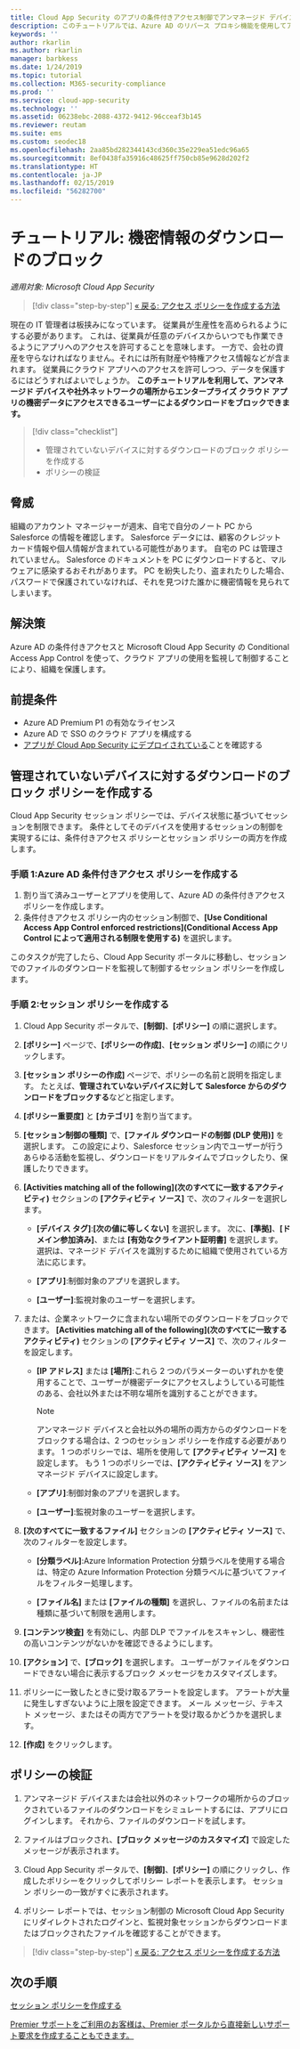 ```yaml
---
title: Cloud App Security のアプリの条件付きアクセス制御でアンマネージド デバイスによるダウンロードをブロックする
description: このチュートリアルでは、Azure AD のリバース プロキシ機能を使用してアンマネージド デバイスによる機密データのダウンロードから組織を守るためのシナリオについて説明します。
keywords: ''
author: rkarlin
ms.author: rkarlin
manager: barbkess
ms.date: 1/24/2019
ms.topic: tutorial
ms.collection: M365-security-compliance
ms.prod: ''
ms.service: cloud-app-security
ms.technology: ''
ms.assetid: 06238ebc-2088-4372-9412-96cceaf3b145
ms.reviewer: reutam
ms.suite: ems
ms.custom: seodec18
ms.openlocfilehash: 2aa85bd282344143cd360c35e229ea51edc96a65
ms.sourcegitcommit: 8ef0438fa35916c48625ff750cb85e9628d202f2
ms.translationtype: HT
ms.contentlocale: ja-JP
ms.lasthandoff: 02/15/2019
ms.locfileid: "56282700"
---
```

# <a name="tutorial-block-download-of-sensitive-information"></a>チュートリアル: 機密情報のダウンロードのブロック 

*適用対象: Microsoft Cloud App Security*

>[!div class="step-by-step"]
[« 戻る: アクセス ポリシーを作成する方法](access-policy-aad.md)

現在の IT 管理者は板挟みになっています。 従業員が生産性を高められるようにする必要があります。 これは、従業員が任意のデバイスからいつでも作業できるようにアプリへのアクセスを許可することを意味します。 一方で、会社の資産を守らなければなりません。それには所有財産や特権アクセス情報などが含まれます。 従業員にクラウド アプリへのアクセスを許可しつつ、データを保護するにはどうすればよいでしょうか。 **このチュートリアルを利用して、アンマネージド デバイスや社外ネットワークの場所からエンタープライズ クラウド アプリの機密データにアクセスできるユーザーによるダウンロードをブロックできます。**

> [!div class="checklist"]
> * 管理されていないデバイスに対するダウンロードのブロック ポリシーを作成する
> * ポリシーの検証


## <a name="the-threat"></a>脅威

組織のアカウント マネージャーが週末、自宅で自分のノート PC から Salesforce の情報を確認します。 Salesforce データには、顧客のクレジット カード情報や個人情報が含まれている可能性があります。 自宅の PC は管理されていません。 Salesforce のドキュメントを PC にダウンロードすると、マルウェアに感染するおそれがあります。 PC を紛失したり、盗まれたりした場合、パスワードで保護されていなければ、それを見つけた誰かに機密情報を見られてしまいます。

## <a name="the-solution"></a>解決策

Azure AD の条件付きアクセスと Microsoft Cloud App Security の Conditional Access App Control を使って、クラウド アプリの使用を監視して制御することにより、組織を保護します。  

## <a name="prerequisites"></a>前提条件

- Azure AD Premium P1 の有効なライセンス
- Azure AD で SSO のクラウド アプリを構成する  
- [アプリが Cloud App Security にデプロイされている](proxy-deployment-aad.md)ことを確認する

## <a name="create-a-block-download-policy-for-unmanaged-devices"></a>管理されていないデバイスに対するダウンロードのブロック ポリシーを作成する  

Cloud App Security セッション ポリシーでは、デバイス状態に基づいてセッションを制限できます。 条件としてそのデバイスを使用するセッションの制御を実現するには、条件付きアクセス ポリシーとセッション ポリシーの両方を作成します。

### <a name="step-1-create-an-azure-ad-conditional-access-policy"></a>手順 1:Azure AD 条件付きアクセス ポリシーを作成する

1. 割り当て済みユーザーとアプリを使用して、Azure AD の条件付きアクセス ポリシーを作成します。
2. 条件付きアクセス ポリシー内のセッション制御で、**[Use Conditional Access App Control enforced restrictions]\(Conditional Access App Control によって適用される制限を使用する\)** を選択します。

このタスクが完了したら、Cloud App Security ポータルに移動し、セッションでのファイルのダウンロードを監視して制御するセッション ポリシーを作成します。

### <a name="step-2-create-a-session-policy"></a>手順 2:セッション ポリシーを作成する

1. Cloud App Security ポータルで、**[制御]**、**[ポリシー]** の順に選択します。 

2. **[ポリシー]** ページで、**[ポリシーの作成]**、**[セッション ポリシー]** の順にクリックします。
 
3. **[セッション ポリシーの作成]** ページで、ポリシーの名前と説明を指定します。 たとえば、**管理されていないデバイスに対して Salesforce からのダウンロードをブロックする**などと指定します。

4. **[ポリシー重要度]** と **[カテゴリ]** を割り当てます。

5. **[セッション制御の種類]** で、**[ファイル ダウンロードの制御 (DLP 使用)]** を選択します。 この設定により、Salesforce セッション内でユーザーが行うあらゆる活動を監視し、ダウンロードをリアルタイムでブロックしたり、保護したりできます。

6. **[Activities matching all of the following]\(次のすべてに一致するアクティビティ\)** セクションの **[アクティビティ ソース]** で、次のフィルターを選択します。 

   - **[デバイス タグ]**:**[次の値に等しくない]** を選択します。 次に、**[準拠]**、**[ドメイン参加済み]**、または **[有効なクライアント証明書]** を選択します。 選択は、マネージド デバイスを識別するために組織で使用されている方法に応じます。 

   - **[アプリ]**:制御対象のアプリを選択します。  

   - **[ユーザー]**:監視対象のユーザーを選択します。  

7. または、企業ネットワークに含まれない場所でのダウンロードをブロックできます。 **[Activities matching all of the following]\(次のすべてに一致するアクティビティ\)** セクションの **[アクティビティ ソース]** で、次のフィルターを設定します。

   - **[IP アドレス]** または **[場所]**:これら 2 つのパラメーターのいずれかを使用することで、ユーザーが機密データにアクセスしようしている可能性のある、会社以外または不明な場所を識別することができます。

     > [!NOTE]
     > アンマネージド デバイスと会社以外の場所の両方からのダウンロードをブロックする場合は、2 つのセッション ポリシーを作成する必要があります。 1 つのポリシーでは、場所を使用して **[アクティビティ ソース]** を設定します。 もう 1 つのポリシーでは、**[アクティビティ ソース]** をアンマネージド デバイスに設定します。

   - **[アプリ]**:制御対象のアプリを選択します。

   - **[ユーザー]**:監視対象のユーザーを選択します。  

8. **[次のすべてに一致するファイル]** セクションの **[アクティビティ ソース]** で、次のフィルターを設定します。 

   - **[分類ラベル]**:Azure Information Protection 分類ラベルを使用する場合は、特定の Azure Information Protection 分類ラベルに基づいてファイルをフィルター処理します。

   - **[ファイル名]** または **[ファイルの種類]** を選択し、ファイルの名前または種類に基づいて制限を適用します。
9. **[コンテンツ検査]** を有効にし、内部 DLP でファイルをスキャンし、機密性の高いコンテンツがないかを確認できるようにします。 

10. **[アクション]** で、**[ブロック]** を選択します。 ユーザーがファイルをダウンロードできない場合に表示するブロック メッセージをカスタマイズします。  

11. ポリシーに一致したときに受け取るアラートを設定します。 アラートが大量に発生しすぎないように上限を設定できます。 メール メッセージ、テキスト メッセージ、またはその両方でアラートを受け取るかどうかを選択します。

12. **[作成]** をクリックします。  

## <a name="validate-your-policy"></a>ポリシーの検証

1. アンマネージド デバイスまたは会社以外のネットワークの場所からのブロックされているファイルのダウンロードをシミュレートするには、アプリにログインします。 それから、ファイルのダウンロードを試します。

2. ファイルはブロックされ、**[ブロック メッセージのカスタマイズ]** で設定したメッセージが表示されます。 

3. Cloud App Security ポータルで、**[制御]**、**[ポリシー]** の順にクリックし、作成したポリシーをクリックしてポリシー レポートを表示します。 セッション ポリシーの一致がすぐに表示されます。 

4. ポリシー レポートでは、セッション制御の Microsoft Cloud App Security にリダイレクトされたログインと、監視対象セッションからダウンロードまたはブロックされたファイルを確認することができます。

>[!div class="step-by-step"]
[« 戻る: アクセス ポリシーを作成する方法](access-policy-aad.md)

## <a name="next-steps"></a>次の手順
  
[セッション ポリシーを作成する](session-policy-aad.md)   

[Premier サポートをご利用のお客様は、Premier ポータルから直接新しいサポート要求を作成することもできます。](https://premier.microsoft.com/)  
  
  
